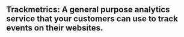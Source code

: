 ## Trackmetrics: A general purpose analytics service that your customers can use to track events on their websites.